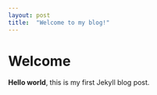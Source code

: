 ```yaml
---
layout: post
title:  "Welcome to my blog!"
---
```


# Welcome

**Hello world**, this is my first Jekyll blog post.

